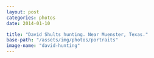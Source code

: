 ```yaml
---
layout: post
categories: photos
date: 2014-01-10

title: "David Shults hunting. Near Muenster, Texas."
base-path: "/assets/img/photos/portraits"
image-name: "david-hunting"
---
```

